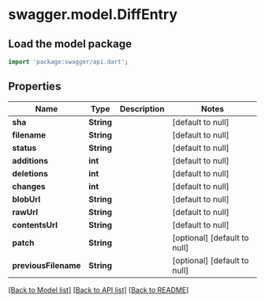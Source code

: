 # swagger.model.DiffEntry

## Load the model package
```dart
import 'package:swagger/api.dart';
```

## Properties
Name | Type | Description | Notes
------------ | ------------- | ------------- | -------------
**sha** | **String** |  | [default to null]
**filename** | **String** |  | [default to null]
**status** | **String** |  | [default to null]
**additions** | **int** |  | [default to null]
**deletions** | **int** |  | [default to null]
**changes** | **int** |  | [default to null]
**blobUrl** | **String** |  | [default to null]
**rawUrl** | **String** |  | [default to null]
**contentsUrl** | **String** |  | [default to null]
**patch** | **String** |  | [optional] [default to null]
**previousFilename** | **String** |  | [optional] [default to null]

[[Back to Model list]](../README.md#documentation-for-models) [[Back to API list]](../README.md#documentation-for-api-endpoints) [[Back to README]](../README.md)

